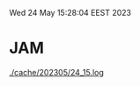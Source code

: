 Wed 24 May 15:28:04 EEST 2023
# JAM
<a href='./cache/202305/24_15.log'>./cache/202305/24_15.log</a>
